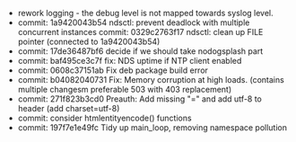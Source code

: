 - rework logging - the debug level is not mapped towards syslog level.
- commit: 1a9420043b54 ndsctl: prevent deadlock with multiple concurrent instances
  commit: 0329c2763f17 ndsctl: clean up FILE pointer (connected to 1a9420043b54)
- commit: 17de36487bf6 decide if we should take nodogsplash part
- commit: baf495ce3c7f fix: NDS uptime if NTP client enabled
- commit: 0608c37151ab Fix deb package build error
- commit: b04082040731 Fix: Memory corruption at high loads. (contains multiple changesm preferable 503 with 403 replacement)
- commit: 271f823b3cd0 Preauth: Add  missing "=" and add utf-8 to header (add charset=utf-8)
- commit: consider htmlentityencode() functions
- commit: 197f7e1e49fc Tidy up main_loop, removing namespace pollution
